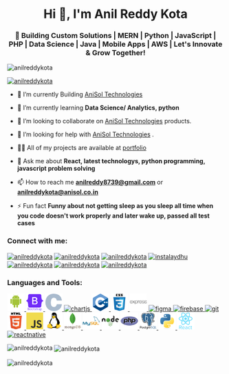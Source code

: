 <h1 align="center">Hi 👋, I'm Anil Reddy Kota</h1>
<h3 align="center">🚀 Building Custom Solutions | MERN | Python | JavaScript | PHP | Data Science | Java | Mobile Apps | AWS | Let's Innovate & Grow Together!</h3>

<p align="left"> <img src="https://komarev.com/ghpvc/?username=anilreddykota&label=Profile%20views&color=0e75b6&style=flat" alt="anilreddykota" /> </p>


<p align="left"> <a href="https://twitter.com/anilreddy8739" target="blank"><img src="https://img.shields.io/twitter/follow/anilreddykota?logo=twitter&style=for-the-badge" alt="anilreddykota" /></a> </p>

- 🔭 I’m currently Building [AniSol Technologies](https://anisol.co.in)

- 🌱 I’m currently learning **Data Science/ Analytics, python**

- 👯 I’m looking to collaborate on [AniSol Technologies](https://anisol.co.in) products.

- 🤝 I’m looking for help with [AniSol Technologies](https://anisol.co.in) .

- 👨‍💻 All of my projects are available at [portfolio](https://anilreddykota.me)

- 💬 Ask me about **React, latest technologys, python programming, javascript problem solving**

- 📫 How to reach me **anilreddy8739@gmail.com** or **anilreddykota@anisol.co.in**

- ⚡ Fun fact **Funny about not getting sleep as you sleep all time when you code doesn't work properly and later wake up, passed all test cases**

<h3 align="left">Connect with me:</h3>
<p align="left">
<a href="https://twitter.com/anilreddy8739" target="blank"><img align="center" src="https://raw.githubusercontent.com/rahuldkjain/github-profile-readme-generator/master/src/images/icons/Social/twitter.svg" alt="anilreddykota" height="30" width="40" /></a>
<a href="https://linkedin.com/in/anilreddykota" target="blank"><img align="center" src="https://raw.githubusercontent.com/rahuldkjain/github-profile-readme-generator/master/src/images/icons/Social/linked-in-alt.svg" alt="anilreddykota" height="30" width="40" /></a>
<a href="https://fb.com/anilreddykota" target="blank"><img align="center" src="https://raw.githubusercontent.com/rahuldkjain/github-profile-readme-generator/master/src/images/icons/Social/facebook.svg" alt="anilreddykota" height="30" width="40" /></a>
<a href="https://instagram.com/anilreddykota" target="blank"><img align="center" src="https://raw.githubusercontent.com/rahuldkjain/github-profile-readme-generator/master/src/images/icons/Social/instagram.svg" alt="instalaydhu" height="30" width="40" /></a>
<a href="https://www.codechef.com/users/anilreddy8739" target="blank"><img align="center" src="https://cdn.jsdelivr.net/npm/simple-icons@3.1.0/icons/codechef.svg" alt="anilreddykota" height="30" width="40" /></a>
<a href="https://www.hackerrank.com/anilreddy8739" target="blank"><img align="center" src="https://raw.githubusercontent.com/rahuldkjain/github-profile-readme-generator/master/src/images/icons/Social/hackerrank.svg" alt="anilreddykota" height="30" width="40" /></a>
<a href="https://www.leetcode.com/anilreddykota" target="blank"><img align="center" src="https://raw.githubusercontent.com/rahuldkjain/github-profile-readme-generator/master/src/images/icons/Social/leet-code.svg" alt="anilreddykota" height="30" width="40" /></a>
</p>

<h3 align="left">Languages and Tools:</h3>
<p align="left"> <a href="https://developer.android.com" target="_blank" rel="noreferrer"> <img src="https://raw.githubusercontent.com/devicons/devicon/master/icons/android/android-original-wordmark.svg" alt="android" width="40" height="40"/> </a> <a href="https://getbootstrap.com" target="_blank" rel="noreferrer"> <img src="https://raw.githubusercontent.com/devicons/devicon/master/icons/bootstrap/bootstrap-plain-wordmark.svg" alt="bootstrap" width="40" height="40"/> </a> <a href="https://www.cprogramming.com/" target="_blank" rel="noreferrer"> <img src="https://raw.githubusercontent.com/devicons/devicon/master/icons/c/c-original.svg" alt="c" width="40" height="40"/> </a> <a href="https://www.chartjs.org" target="_blank" rel="noreferrer"> <img src="https://www.chartjs.org/media/logo-title.svg" alt="chartjs" width="40" height="40"/> </a> <a href="https://www.w3schools.com/cpp/" target="_blank" rel="noreferrer"> <img src="https://raw.githubusercontent.com/devicons/devicon/master/icons/cplusplus/cplusplus-original.svg" alt="cplusplus" width="40" height="40"/> </a> <a href="https://www.w3schools.com/css/" target="_blank" rel="noreferrer"> <img src="https://raw.githubusercontent.com/devicons/devicon/master/icons/css3/css3-original-wordmark.svg" alt="css3" width="40" height="40"/> </a> <a href="https://expressjs.com" target="_blank" rel="noreferrer"> <img src="https://raw.githubusercontent.com/devicons/devicon/master/icons/express/express-original-wordmark.svg" alt="express" width="40" height="40"/> </a> <a href="https://www.figma.com/" target="_blank" rel="noreferrer"> <img src="https://www.vectorlogo.zone/logos/figma/figma-icon.svg" alt="figma" width="40" height="40"/> </a> <a href="https://firebase.google.com/" target="_blank" rel="noreferrer"> <img src="https://www.vectorlogo.zone/logos/firebase/firebase-icon.svg" alt="firebase" width="40" height="40"/> </a> <a href="https://git-scm.com/" target="_blank" rel="noreferrer"> <img src="https://www.vectorlogo.zone/logos/git-scm/git-scm-icon.svg" alt="git" width="40" height="40"/> </a> <a href="https://www.w3.org/html/" target="_blank" rel="noreferrer"> <img src="https://raw.githubusercontent.com/devicons/devicon/master/icons/html5/html5-original-wordmark.svg" alt="html5" width="40" height="40"/> </a> <a href="https://developer.mozilla.org/en-US/docs/Web/JavaScript" target="_blank" rel="noreferrer"> <img src="https://raw.githubusercontent.com/devicons/devicon/master/icons/javascript/javascript-original.svg" alt="javascript" width="40" height="40"/> </a> <a href="https://www.linux.org/" target="_blank" rel="noreferrer"> <img src="https://raw.githubusercontent.com/devicons/devicon/master/icons/linux/linux-original.svg" alt="linux" width="40" height="40"/> </a> <a href="https://www.mongodb.com/" target="_blank" rel="noreferrer"> <img src="https://raw.githubusercontent.com/devicons/devicon/master/icons/mongodb/mongodb-original-wordmark.svg" alt="mongodb" width="40" height="40"/> </a> <a href="https://www.mysql.com/" target="_blank" rel="noreferrer"> <img src="https://raw.githubusercontent.com/devicons/devicon/master/icons/mysql/mysql-original-wordmark.svg" alt="mysql" width="40" height="40"/> </a> <a href="https://nodejs.org" target="_blank" rel="noreferrer"> <img src="https://raw.githubusercontent.com/devicons/devicon/master/icons/nodejs/nodejs-original-wordmark.svg" alt="nodejs" width="40" height="40"/> </a> <a href="https://www.php.net" target="_blank" rel="noreferrer"> <img src="https://raw.githubusercontent.com/devicons/devicon/master/icons/php/php-original.svg" alt="php" width="40" height="40"/> </a> <a href="https://www.postgresql.org" target="_blank" rel="noreferrer"> <img src="https://raw.githubusercontent.com/devicons/devicon/master/icons/postgresql/postgresql-original-wordmark.svg" alt="postgresql" width="40" height="40"/> </a> <a href="https://www.python.org" target="_blank" rel="noreferrer"> <img src="https://raw.githubusercontent.com/devicons/devicon/master/icons/python/python-original.svg" alt="python" width="40" height="40"/> </a> <a href="https://reactjs.org/" target="_blank" rel="noreferrer"> <img src="https://raw.githubusercontent.com/devicons/devicon/master/icons/react/react-original-wordmark.svg" alt="react" width="40" height="40"/> </a> <a href="https://reactnative.dev/" target="_blank" rel="noreferrer"> <img src="https://reactnative.dev/img/header_logo.svg" alt="reactnative" width="40" height="40"/> </a> </p>

<p><img align="left" src="https://github-readme-stats.vercel.app/api/top-langs?username=anilreddykota&show_icons=true&theme=onedark&locale=en&layout=compact" alt="anilreddykota" /></p>

<p>&nbsp;<img align="center" src="https://github-readme-stats.vercel.app/api?username=anilreddykota&show_icons=true&locale=en" alt="anilreddykota" /></p>

<p><img align="center" src="https://github-readme-streak-stats.herokuapp.com/?user=anilreddykota&" alt="anilreddykota" /></p>
